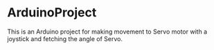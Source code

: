 # ArduinoProject
 This is an Arduino project for making movement to Servo motor with a joystick and fetching the angle of Servo.
